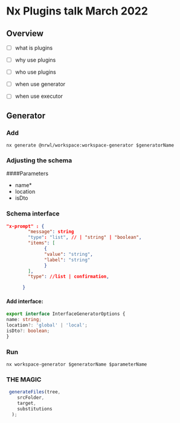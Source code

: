 # Nx Plugins talk March 2022

## Overview
- [ ] what is plugins
- [ ] why use plugins
- [ ] who use plugins
- [ ] when use generator
- [ ] when use executor


## Generator
### Add
`nx generate @nrwl/workspace:workspace-generator $generatorName`

### Adjusting the schema
 ####Parameters
- name*
- location
- isDto

### Schema interface

```json
"x-prompt" : {
        "message": string
        "type": "list", // | "string" | "boolean",
        "items": [
              {
              "value": "string",
              "label": "string"
              }
        ],
        "type": //list | confirmation,

      }
```


#### Add interface:


```typescript
export interface InterfaceGeneratorOptions {
name: string;
location?: 'global' | 'local';
isDto?: boolean;
}
```
### Run
`nx workspace-generator $generatorName $parameterName`


### THE MAGIC

```typescript
 generateFiles(tree,
    srcFolder,
    target,
    substitutions
  );
```
